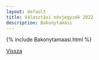 ```yaml
---
layout: default
title: Választási névjegyzék 2022
description: Bakonytamási
---
```


{% include Bakonytamaasi.html %}

[Vissza](./)